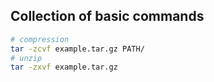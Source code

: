 ## Collection of basic commands
```bash
# compression
tar -zcvf example.tar.gz PATH/
# unzip
tar -zxvf example.tar.gz
```
